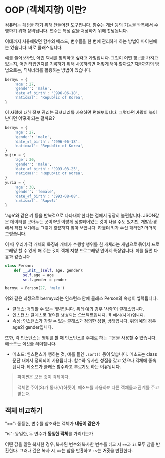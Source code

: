 # OOP (객체지향) 이란?

컴퓨터는 계산을 하기 위해 만들어진 도구입니다. 함수는 계산 등의 기능을 반복해서 수행하기 위해 정의됩니다. 변수는 특정 값을 저장하기 위해 할당됩니다.

여태까지 사용해왔던 함수와 메소드, 변수들을 한 번에 관리하게 하는 방법이 파이썬에는 있습니다. 바로 클래스입니다.

예를 들어보자면, 어떤 객체를 정의하고 싶다고 가정합니다. 그것이 어떤 정보를 가지고 있는지, 어떤 타입인지를 기록하기 위해 사용하려면 어떻게 해야 할까요? 지금까지의 방법으로는, 딕셔너리를 활용하는 방법이 있습니다.

```python
bermyu = {
    'age': 27,
    'gender': 'male',
    'date_of_birth': '1996-06-18',
    'national': 'Republic of Korea',    
}
```

이 사람에 대한 정보 관리는 딕셔너리를 사용하면 편해보입니다. 그렇다면 사람이 늘어난다면 어떻게 되는 걸까요?

```python
bermyu = {
    'age': 27,
    'gender': 'male',
    'date_of_birth': '1996-06-18',
    'national': 'Republic of Korea',    
}
yujin = {
    'age': 30,
    'gender': 'male',
    'date_of_birth': '1993-03-25',
    'national': 'Republic of Korea',    
}
yuria = {
    'age': 30,
    'gender': 'female',
    'date_of_birth': '1993-08-08',
    'national': 'Rapeli'
}
```

'age'와 같은 키 등을 반복적으로 나타내야 한다는 점에서 굉장히 불편합니다. JSON같은 데이터를 모아두는 곳이라면 이렇게 정렬되어있는 것이 나을 수도 있지만, 개발환경에서 직접 보기에는 그렇게 깔끔하지 않아 보입니다. 하물며 키가 수십 개라면? 더더욱 그렇습니다.

이 때 우리가 각 개체의 특징과 개체가 수행할 행위를 한 개체라는 개념으로 묶어서 프로그래밍 할 수 있게 해 주는 것이 객체 지향 프로그래밍 언어의 특징입니다. 예를 들면 다음과 같습니다.

```python
class Person:
    def __init__(self, age, gender):
        self.age = age
        self.gender = gender
```

```python
bermyu = Person(27, 'male')
```

위와 같은 과정으로 bermyu라는 인스턴스 안에 클래스 Person의 속성이 입력됩니다.

- 클래스: 정의할 수 있는 개념입니다. 위의 예의 경우 '사람'이 클래스입니다.
- 인스턴스: 클래스로 정의된 생성되는 오브젝트입니다. 즉 예시(사례)입니다.
- 속성: 인스턴스가 가질 수 있는 클래스가 정의한 성질, 상태입니다. 위의 예의 경우 age와 gender입니다.

또한, 각 인스턴스는 행위를 할 때 인스턴스를 주체로 하는 구문을 사용할 수 있습니다. 메소드는 이것을 의미합니다.

- 메소드: 인스턴스가 행하는 것, 예를 들면 `.sort()` 등이 있습니다. 메소드는 class 문단 내에서 정의되어 사용됩니다. 함수와 유사한 성질을 갖고 있으나 객체에 종속됩니다. 메소드가 클래스 함수라고 부르기도 하는 이유입니다.

> 파이썬은 모든 것이 객체이다.
>
> 객체란 주어(S)가 동사(V)하듯이, 메소드를 사용하며 다른 객체들과 관계를 주고받는다.



## 객체 비교하기

"==": 동등한, 변수를 참조하는 객체가 **내용이 같은가**

"is": 동일한, 두 변수가 **동일한 객체**를 가리키는가

어떤 값을 얕은 복사한 경우, 복사된 변수와 복사한 변수를 비교 시 `==`과 `is` 모두 참을 반환한다. 그러나 깊은 복사 시, `==`는 참을 반환하고 `is`는 **거짓**을 반환한다.